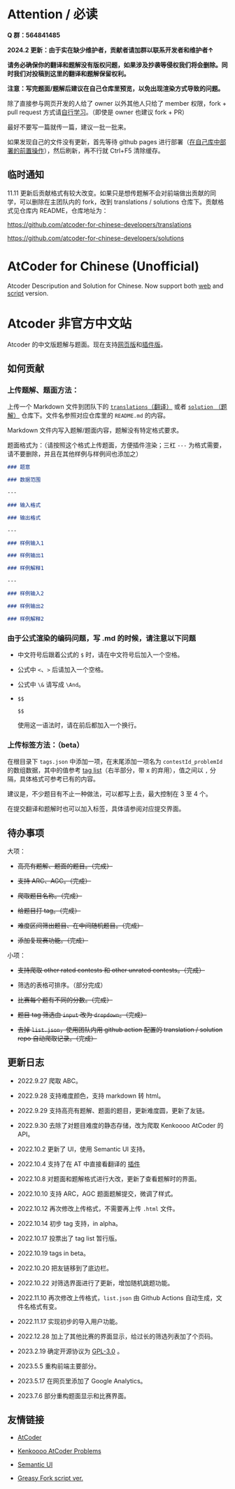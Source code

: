 # Attention / 必读

**Q 群：564841485**

**2024.2 更新：由于实在缺少维护者，贡献者请加群以联系开发者和维护者↑**

**请务必确保你的翻译和题解没有版权问题，如果涉及抄袭等侵权我们将会删除。同时我们对投稿到这里的翻译和题解保留权利。**

**注意：写完题面/题解后建议在自己仓库里预览，以免出现渲染方式导致的问题。**

除了直接参与网页开发的人给了 owner 以外其他人只给了 member 权限，fork + pull request 方式请[自行学习](https://www.luogu.com.cn/paste/c9atia7m)。（即使是 owner 也建议 fork + PR）

最好不要写一篇就传一篇，建议一批一批来。

如果发现自己的文件没有更新，首先等待 github pages 进行部署（[在自己库中部署的前置操作](https://www.luogu.com.cn/paste/r39mg2gg)），然后刷新，再不行就 Ctrl+F5 清除缓存。

## 临时通知

11.11 更新后贡献格式有较大改变。如果只是想传题解不会对前端做出贡献的同学，可以删除在主团队内的 fork，改到 translations / solutions 仓库下。贡献格式见仓库内 README，仓库地址为：

<https://github.com/atcoder-for-chinese-developers/translations>

<https://github.com/atcoder-for-chinese-developers/solutions>

# AtCoder for Chinese (Unofficial)

Atcoder Descripution and Solution for Chinese. Now support both [web](https://atcoder-for-chinese-developers.github.io/atcoder-for-chinese/) and [script](https://greasyfork.org/zh-CN/scripts/452449-atcoder-%E4%B8%AD%E6%96%87%E5%8A%A9%E6%89%8B) version.

# Atcoder 非官方中文站

Atcoder 的中文版题解与题面。现在支持[网页版](https://atcoder-for-chinese-developers.github.io/atcoder-for-chinese/)和[插件版](https://greasyfork.org/zh-CN/scripts/452449-atcoder-%E4%B8%AD%E6%96%87%E5%8A%A9%E6%89%8B)。

## 如何贡献

### 上传题解、题面方法：

上传一个 Markdown 文件到团队下的 [`translations`（翻译）](https://github.com/atcoder-for-chinese-developers/translations) 或者 [`solution` （题解）](https://github.com/atcoder-for-chinese-developers/solutions) 仓库下。文件名参照对应仓库里的 `README.md` 的内容。

Markdown 文件内写入题解/题面内容，题解没有特定格式要求。

题面格式为：（请按照这个格式上传题面，方便插件渲染；三杠 `---` 为格式需要，请不要删除，并且在其他样例与样例间也添加之）

```markdown
### 题意

### 数据范围

---

### 输入格式

### 输出格式

---

### 样例输入1

### 样例输出1

### 样例解释1

---

### 样例输入2

### 样例输出2

### 样例解释2
```

### 由于公式渲染的编码问题，写 .md 的时候，请注意以下问题

- 中文符号后跟着公式的 `$` 时，请在中文符号后加入一个空格。

- 公式中 `<`、`>` 后请加入一个空格。

- 公式中 `\&` 请写成 `\And`。

- ```
  $$
  
  $$
  ```
  
  使用这一语法时，请在前后都加入一个换行。

### 上传标签方法：（beta）

在根目录下 `tags.json` 中添加一项，在末尾添加一项名为 `contestId_problemId` 的数组数据，其中的值参考 [tag list](https://www.luogu.com.cn/paste/2o35avos)（右半部分，带 x 的弃用），值之间以 `,` 分隔，具体格式可参考已有的内容。

建议是，不少题目有不止一种做法，可以都写上去，最大控制在 3 至 4 个。

在提交翻译和题解时也可以加入标签，具体请参阅对应提交界面。
  

## 待办事项

大项：

- ~~高亮有题解、题面的题目。（完成）~~

- ~~支持 ARC、AGC。（完成）~~

- ~~爬取题目名称。（完成）~~

- ~~给题目打 tag。（完成）~~

- ~~难度区间筛出题目、在中间随机题目。（完成）~~

- ~~添加复现赛功能。（完成）~~


小项：

- ~~支持爬取 other rated contests 和 other unrated contests。（完成）~~

- 筛选的表格可排序。（部分完成）

- ~~比赛每个题有不同的分数。（完成）~~

- ~~题目 tag 筛选由 `input` 改为 `dropdown`。（完成）~~

- ~~去掉 `list.json`，使用团队内用 github action 配置的 translation / solution repo 自动爬取记录。（完成）~~

## 更新日志

- $2022.9.27$ 爬取 ABC。

- $2022.9.28$ 支持难度颜色，支持 markdown 转 html。

- $2022.9.29$ 支持高亮有题解、题面的题目，更新难度圆，更新了友链。

- $2022.9.30$ 去除了对题目难度的静态存储，改为爬取 Kenkoooo AtCoder 的 API。

- $2022.10.2$ 更新了 UI，使用 Semantic UI 支持。

- $2022.10.4$ 支持了在 AT 中直接看翻译的 [插件](https://github.com/atcoder-for-chinese-developers/notwt-atcoder-for-chinese-helper)

- $2022.10.8$ 对题面和题解格式进行大改，更新了查看题解时的界面。

- $2022.10.10$ 支持 ARC，AGC 题面题解提交，微调了样式。

- $2022.10.12$ 再次修改上传格式，不需要再上传 `.html` 文件。

- $2022.10.14$ 初步 tag 支持，in alpha。

- $2022.10.17$ 投票出了 tag list 暂行版。

- $2022.10.19$ tags in beta。

- $2022.10.20$ 把友链移到了底边栏。

- $2022.10.22$ 对筛选界面进行了更新，增加随机跳题功能。

- $2022.11.10$ 再次修改上传格式，`list.json` 由 Github Actions 自动生成，文件名格式有变。

- $2022.11.17$ 实现初步的导入用户功能。

- $2022.12.28$ 加上了其他比赛的界面显示，给过长的筛选列表加了个页码。

- $2023.2.19$ 确定开源协议为 [GPL-3.0](https://github.com/atcoder-for-chinese-developers/atcoder-for-chinese/blob/main/LICENSE) 。

- $2023.5.5$ 重构前端主要部分。

- $2023.5.17$ 在网页里添加了 Google Analytics。

- $2023.7.6$ 部分重构题面显示和比赛界面。

## 友情链接

- [AtCoder](https://atcoder.jp/)

- [Kenkoooo AtCoder Problems](https://kenkoooo.com/atcoder/#/user/)

- [Semantic UI](https://semantic-ui.com)

- [Greasy Fork script ver.](https://greasyfork.org/zh-CN/scripts/452449-atcoder-%E4%B8%AD%E6%96%87%E5%8A%A9%E6%89%8B)
